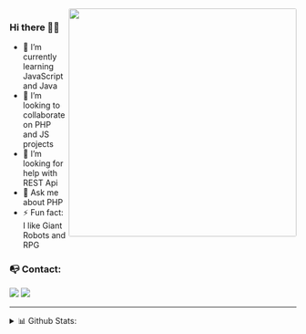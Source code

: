 <img src="https://i.imgur.com/DCQzUlL.gif" min-width="400px" max-width="400px" width="400px" align="right" style="border-radius: 3px" />

### Hi there 👋🏻
  - 🌱 I’m currently learning JavaScript and Java <br>
  - 👯 I’m looking to collaborate on PHP and JS projects <br>
  - 🤔 I’m looking for help with REST Api <br>
  - 💬 Ask me about PHP <br>
  - ⚡ Fun fact: I like Giant Robots and RPG<br>

### 📭 Contact:
  <a href="mailto:gustavo.schneider.dev@gmail.com"><img src="https://img.shields.io/badge/Gmail-D14836?style=for-the-badge&logo=gmail&logoColor=white"/></a>
  <a href="https://www.linkedin.com/in/gustavo-schneiderr/"><img src="https://img.shields.io/badge/LinkedIn-0077B5?style=for-the-badge&logo=linkedin&logoColor=white"/></a>

---
<details close>
  <summary> 📊 Github Stats:</summary>
  <p align = "center">
      <img src = "https://github-readme-stats.vercel.app/api/top-langs/?username=SttavoS&theme=nightowl&layout=compact">    
  </p>
</details>

